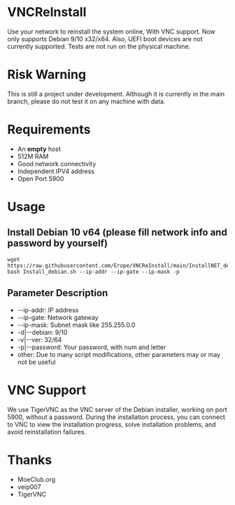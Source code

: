 # VNCReInstall
Use your network to reinstall the system online, With VNC support.
Now only supports Debian 9/10 x32/x64.
Also, UEFI boot devices are not currently supported.
Tests are not run on the physical machine.

# Risk Warning
This is still a project under development. Although it is currently in the main branch, please do not test it on any machine with data.

# Requirements
* An **empty** host
* 512M RAM
* Good network connectivity
* Independent IPV4 address
* Open Port 5900

# Usage
## Install Debian 10 v64 (please fill network info and password by yourself)
```shell
wget https://raw.githubusercontent.com/Erope/VNCReInstall/main/InstallNET_debian.sh
bash Install_debian.sh --ip-addr --ip-gate --ip-mask -p 
```

## Parameter Description
* --ip-addr: IP address
* --ip-gate: Network gateway
* --ip-mask: Subnet mask like 255.255.0.0
* -d|--debian: 9/10 
* -v|--ver: 32/64
* -p|--password: Your password, with num and letter
* other: Due to many script modifications, other parameters may or may not be useful

# VNC Support
We use TigerVNC as the VNC server of the Debian installer, working on port 5900, without a password.
During the installation process, you can connect to VNC to view the installation progress, solve installation problems, and avoid reinstallation failures.

# Thanks
* MoeClub.org
* veip007
* TigerVNC
